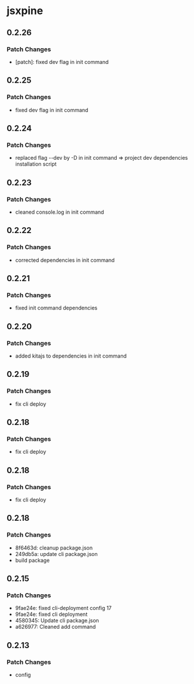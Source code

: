 # jsxpine

## 0.2.26

### Patch Changes

-   [patch]: fixed dev flag in init command

## 0.2.25

### Patch Changes

-   fixed dev flag in init command

## 0.2.24

### Patch Changes

-   replaced flag --dev by -D in init command => project dev dependencies installation script

## 0.2.23

### Patch Changes

-   cleaned console.log in init command

## 0.2.22

### Patch Changes

-   corrected dependencies in init command

## 0.2.21

### Patch Changes

-   fixed init command dependencies

## 0.2.20

### Patch Changes

-   added kitajs to dependencies in init command

## 0.2.19

### Patch Changes

-   fix cli deploy

## 0.2.18

### Patch Changes

-   fix cli deploy

## 0.2.18

### Patch Changes

-   fix cli deploy

## 0.2.18

### Patch Changes

-   8f6463d: cleanup package.json
-   249db5a: update cli package.json
-   build package

## 0.2.15

### Patch Changes

-   9fae24e: fixed cli-deployment config 17
-   9fae24e: fixed cli deployment
-   4580345: Update cli package.json
-   a626977: Cleaned add command

## 0.2.13

### Patch Changes

-   config
